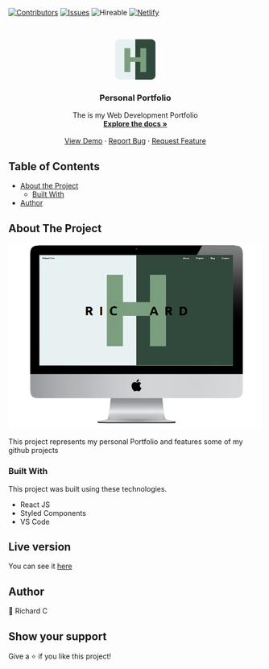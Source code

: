 [![Contributors][contributors-shield]][contributors-url]
[![Issues][issues-shield]][issues-url]
![Hireable](https://cdn.rawgit.com/hiendv/hireable/master/styles/default/yes.svg)
[![Netlify][netlify-shield]][netlify-url]

<!-- PROJECT LOGO -->
<br />
<p align="center">
  <a href="https://github.com/MeRichard123/Portfolio">
    <img src="logo.png" alt="Logo" width="80" height="80">
  </a>

  <h3 align="center">Personal Portfolio</h3>

  <p align="center">
    The is my Web Development Portfolio
    <br />
    <a href="https://github.com/MeRichard123/Portfolio"><strong>Explore the docs »</strong></a>
    <br />
    <br />
    <a href="https://richardcoric.netlify.app/">View Demo</a>
    ·
    <a href="https://github.com/MeRichard123/Portfolio/ssues">Report Bug</a>
    ·
    <a href="https://github.com/MeRichard123/Portfolio/issues">Request Feature</a>
  </p>
</p>

<!-- TABLE OF CONTENTS -->
## Table of Contents

* [About the Project](#about-the-project)
  * [Built With](#built-with)
* [Author](#author)

<!-- ABOUT THE PROJECT -->
## About The Project

[![Product Name Screen Shot][product-screenshot]](https://richardcoric.netlify.app/)

This project represents my personal Portfolio and features some of my github projects

### Built With
This project was built using these technologies.
* React JS
* Styled Components
* VS Code


<!-- LIVE VERSION -->
## Live version

You can see it [here](https://richardcoric.netlify.app/)


<!-- CONTACT -->
## Author
👤 Richard C

## Show your support

Give a :star: if you like this project!


<!-- MARKDOWN LINKS & IMAGES -->
<!-- https://www.markdownguide.org/basic-syntax/#reference-style-links -->
[contributors-shield]: https://img.shields.io/github/contributors/rammazzoti2000/personal_portfolio.svg?styles/default/yes.svg
[contributors-url]: https://github.com/MeRichard123/Portfolio/graphs/contributors
[issues-shield]: https://img.shields.io/github/issues/rammazzoti2000/personal_portfolio.svg?styles/default/yes.svg
[issues-url]: https://github.com/MeRichard123/Portfolio/issues
[netlify-shield]: https://api.netlify.com/api/v1/badges/f88e03cf-ec7b-4593-ac9b-54e4dabffa33/deploy-status
[netlify-url]: https://app.netlify.com/sites/alex-bangau/deploys
[product-screenshot]: /screenshot.png

